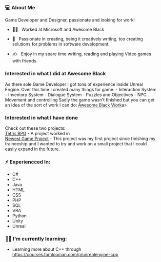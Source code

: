 
<h3> 💻 About Me </h3>
Game Developer and Designer, passionate and looking for work!

- 👩‍💻 &nbsp; Worked at Microsoft and Awesome Black

- 🌱 &nbsp; Passionate in creating, being it creatively writing, too creating solutions for problems in software development.

- ✍️ &nbsp; Enjoy in my spare time writing, reading and playing Video games with friends.

<h3> Interested in what I did at Awesome Black</h3>
As there sole Game Developer I got tons of experience inside Unreal Engine. Over this time I created many things for game:
- Interaction System
- Inventory System
- Dialogue System
- Puzzles and Objectives
- NPC Movement and controlling
Sadly the game wasn't finished but you can get an idea of the sort of work I can do: <a href="https://github.com/willpk03/Awesome-Black-Game-Mechanics">Awesome Black Work</a>a>

<h3> Interested in what I have done</h3>
Check out these two projects: 
<br><a href="https://github.com/willpk03/TetrisRPG">Tetris RPG</a> - A project worked in  
<br><a href="https://github.com/willpk03/Run-in-Bullet-Hell-">Newest Game Project</a> - This project was my first project since finishing my traineeship and I wanted to try and work on a small project that I could easily expand in the future. 

### ⚡ Experiencced In:
- C#
- C++
- Java
- HTML
- CSS
- PHP
- SQL
- VBA
- Python
- Unity
- Unreal

### 👩‍💻 I'm currently learning:
- Learning more about C++ through https://courses.tomlooman.com/p/unrealengine-cpp
